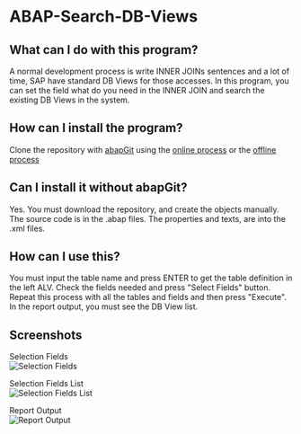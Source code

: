 # ABAP-Search-DB-Views

## What can I do with this program?

A normal development process is write INNER JOINs sentences and a lot of time, SAP have standard DB Views for those accesses.
In this program, you can set the field what do you need in the INNER JOIN and search the existing DB Views in the system.

## How can I install the program?

Clone the repository with [abapGit](https://docs.abapgit.org/) using the [online process](https://docs.abapgit.org/guide-online-install.html) or the [offline process](https://docs.abapgit.org/guide-import-zip.html)

## Can I install it without abapGit?

Yes. You must download the repository, and create the objects manually.
The source code is in the .abap files. The properties and texts, are into the .xml files.

## How can I use this?

You must input the table name and press ENTER to get the table definition in the left ALV.
Check the fields needed and press "Select Fields" button.
Repeat this process with all the tables and fields and then press "Execute".
In the report output, you must see the DB View list.

## Screenshots

Selection Fields\
![Selection Fields](../master/images/selectFields.png?raw=true)

Selection Fields List\
![Selection Fields List](../master/images/selectedFieldList.png?raw=true)

Report Output\
![Report Output](../master/images/reportOutput.png?raw=true)
